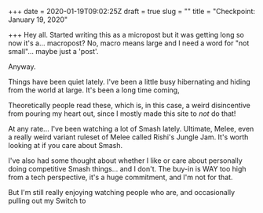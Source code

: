 +++
date = 2020-01-19T09:02:25Z
draft = true
slug = ""
title = "Checkpoint: January 19, 2020"

+++
Hey all. Started writing this as a micropost but it was getting long so now it's a... macropost? No, macro means large and I need a word for "not small"... maybe just a 'post'.

Anyway.

Things have been quiet lately. I've been a little busy hibernating and hiding from the world at large. It's been a long time coming, 

Theoretically people read these, which is, in this case, a weird disincentive from pouring my heart out, since I mostly made this site to _not_ do that!

At any rate... I've been watching a lot of Smash lately. Ultimate, Melee, even a really weird variant ruleset of Melee called Rishi's Jungle Jam. It's worth looking at if you care about Smash.

I've also had some thought about whether I like or care about personally doing competitive Smash things... and I don't. The buy-in is WAY too high from a tech perspective, it's a huge commitment, and I'm not for that.

But I'm still really enjoying watching people who are, and occasionally pulling out my Switch to 